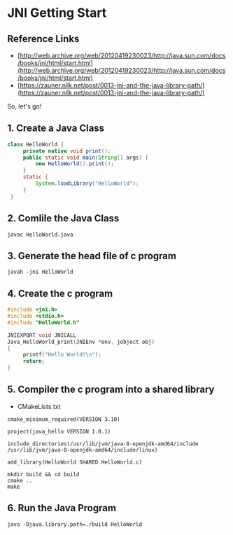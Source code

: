 # JNI Getting Start

## Reference Links

* [http://web.archive.org/web/20120419230023/http://java.sun.com/docs/books/jni/html/start.html](http://web.archive.org/web/20120419230023/http://java.sun.com/docs/books/jni/html/start.html)
* [https://zauner.nllk.net/post/0013-jni-and-the-java-library-path/](https://zauner.nllk.net/post/0013-jni-and-the-java-library-path/)

So, let's go!

## 1. Create a Java Class

```java
class HelloWorld {
     private native void print();
     public static void main(String[] args) {
         new HelloWorld().print();
     }
     static {
         System.loadLibrary("HelloWorld");
     }
 }
```

## 2. Comlile the Java Class

```shell
javac HelloWorld.java
```

## 3. Generate the head file of c program

```shell
javah -jni HelloWorld
```



## 4. Create the c program

```c
#include <jni.h>
#include <stdio.h>
#include "HelloWorld.h"

JNIEXPORT void JNICALL
Java_HelloWorld_print(JNIEnv *env, jobject obj)
{
     printf("Hello World!\n");
     return;
}

```

## 5. Compiler the c program into a shared library

* CMakeLists.txt

```camke
cmake_minimum_required(VERSION 3.10)

project(java_hello VERSION 1.0.1)

include_directories(/usr/lib/jvm/java-8-openjdk-amd64/include /usr/lib/jvm/java-8-openjdk-amd64/include/linux)

add_library(HelloWorld SHARED HelloWorld.c)
```

```shell
mkdir build && cd build
cmake ..
make
```

## 6. Run the Java Program

```shell
java -Djava.library.path=./build HelloWorld
```